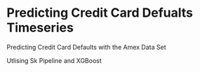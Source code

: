 # Predicting Credit Card Defualts Timeseries

Predicting Credit Card Defaults with the Amex Data Set 

Utlising Sk Pipeline and XGBoost
